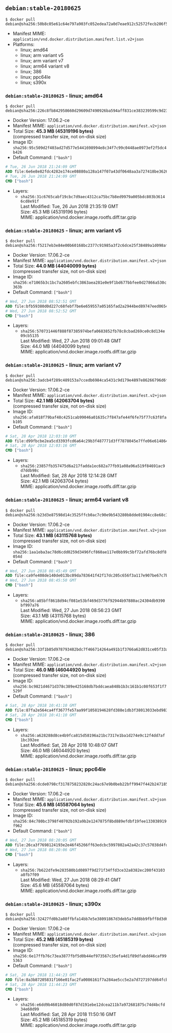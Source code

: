 ## `debian:stable-20180625`

```console
$ docker pull debian@sha256:50b8c05e61c64e797a903fc052edea72a0d7eae912c52572fecb206f51a56fde
```

-	Manifest MIME: `application/vnd.docker.distribution.manifest.list.v2+json`
-	Platforms:
	-	linux; amd64
	-	linux; arm variant v5
	-	linux; arm variant v7
	-	linux; arm64 variant v8
	-	linux; 386
	-	linux; ppc64le
	-	linux; s390x

### `debian:stable-20180625` - linux; amd64

```console
$ docker pull debian@sha256:226c8fb842958660d29609d7490926ba594aff831ce383239599c9d23516351f
```

-	Docker Version: 17.06.2-ce
-	Manifest MIME: `application/vnd.docker.distribution.manifest.v2+json`
-	Total Size: **45.3 MB (45319196 bytes)**  
	(compressed transfer size, not on-disk size)
-	Image ID: `sha256:95c509d2f403ad27d577e5441698994e8c34f7c99c0448ae0973ef2f5dc4b426`
-	Default Command: `["bash"]`

```dockerfile
# Tue, 26 Jun 2018 21:24:09 GMT
ADD file:6e6e8e82fdc4282e174ce08880a128a147f07a43df0648aa3a727418be3626e3 in / 
# Tue, 26 Jun 2018 21:24:09 GMT
CMD ["bash"]
```

-	Layers:
	-	`sha256:31c6765cabf19cbc7d9aec4312ca75bc7b8ed9979a005bdc803b36146cd8e91f`  
		Last Modified: Tue, 26 Jun 2018 21:35:19 GMT  
		Size: 45.3 MB (45319196 bytes)  
		MIME: application/vnd.docker.image.rootfs.diff.tar.gzip

### `debian:stable-20180625` - linux; arm variant v5

```console
$ docker pull debian@sha256:f5217eb3e84e00b60168bc2377c91985a3f2c6dce25f38489a1d098af00b5ec6
```

-	Docker Version: 17.06.2-ce
-	Manifest MIME: `application/vnd.docker.distribution.manifest.v2+json`
-	Total Size: **44.0 MB (44040099 bytes)**  
	(compressed transfer size, not on-disk size)
-	Image ID: `sha256:e71065b3c1bc7a2605ebfc3863aea281e0e9f1bd677bbfee0d27866a530c363b`
-	Default Command: `["bash"]`

```dockerfile
# Wed, 27 Jun 2018 08:52:51 GMT
ADD file:bfb59380d0d227c68febf7be6e659557a05165fad2a2944bed89747eed065419 in / 
# Wed, 27 Jun 2018 08:52:52 GMT
CMD ["bash"]
```

-	Layers:
	-	`sha256:570731446f888f87385974befa0683852fb78c8cbad269ce0c8d134e09cb5135`  
		Last Modified: Wed, 27 Jun 2018 09:01:48 GMT  
		Size: 44.0 MB (44040099 bytes)  
		MIME: application/vnd.docker.image.rootfs.diff.tar.gzip

### `debian:stable-20180625` - linux; arm variant v7

```console
$ docker pull debian@sha256:3adcb4f289c489153a7ccedb6984ca5431c9d179e4897e86266796d6fc1c0f14
```

-	Docker Version: 17.06.2-ce
-	Manifest MIME: `application/vnd.docker.distribution.manifest.v2+json`
-	Total Size: **42.1 MB (42063704 bytes)**  
	(compressed transfer size, not on-disk size)
-	Image ID: `sha256:afa018f79baf48c4251cab99046a01635c7f847afe44f6fe75f77c63f8fab105`
-	Default Command: `["bash"]`

```dockerfile
# Sat, 28 Apr 2018 12:03:10 GMT
ADD file:d99fbcbe2ea5cd3393fcd6a64c29b3f487771d3ff7878045e7ffe06e61486437 in / 
# Sat, 28 Apr 2018 12:03:16 GMT
CMD ["bash"]
```

-	Layers:
	-	`sha256:23857fb357475d6a217fadda1ec682a77fb91a08a96a519f84691ac9d7ddb98c`  
		Last Modified: Sat, 28 Apr 2018 12:14:28 GMT  
		Size: 42.1 MB (42063704 bytes)  
		MIME: application/vnd.docker.image.rootfs.diff.tar.gzip

### `debian:stable-20180625` - linux; arm64 variant v8

```console
$ docker pull debian@sha256:b23d3e87598d14c3525ffcb0ac7c90e9b543280b8dde01904cc8e68c136663cd
```

-	Docker Version: 17.06.2-ce
-	Manifest MIME: `application/vnd.docker.distribution.manifest.v2+json`
-	Total Size: **43.1 MB (43115768 bytes)**  
	(compressed transfer size, not on-disk size)
-	Image ID: `sha256:1aa1eba3ac78d6cdd0259d3496fcf860ae117e0bb99c5bf72afd76bc8df8054d`
-	Default Command: `["bash"]`

```dockerfile
# Wed, 27 Jun 2018 08:45:49 GMT
ADD file:ca9fe408de140de013bc09da783641f42f17dc205c656f3a117e907be67c7ba7 in / 
# Wed, 27 Jun 2018 08:45:50 GMT
CMD ["bash"]
```

-	Layers:
	-	`sha256:a85bff8618d94cf081e53bf469d3776f92944b97880ac24304db9390bf997a76`  
		Last Modified: Wed, 27 Jun 2018 08:56:23 GMT  
		Size: 43.1 MB (43115768 bytes)  
		MIME: application/vnd.docker.image.rootfs.diff.tar.gzip

### `debian:stable-20180625` - linux; 386

```console
$ docker pull debian@sha256:33f1b85d978793482bdc7f466714264a491b1f3766a62d831ce05f33a1bf2a51
```

-	Docker Version: 17.06.2-ce
-	Manifest MIME: `application/vnd.docker.distribution.manifest.v2+json`
-	Total Size: **46.0 MB (46044920 bytes)**  
	(compressed transfer size, not on-disk size)
-	Image ID: `sha256:bc9821d4671d378c389e425168db7bddcaea848b1b3c161b1c08f653f1f7529f`
-	Default Command: `["bash"]`

```dockerfile
# Sat, 28 Apr 2018 10:41:10 GMT
ADD file:87fa2e564ca4ff3677fe57aa99f1058194628fd388e1db3f38013033ebd983a6 in / 
# Sat, 28 Apr 2018 10:41:10 GMT
CMD ["bash"]
```

-	Layers:
	-	`sha256:a628288d8ce4b9fca815d58196a21bc7317e1ba1d274e9c12f4dd7af1bc392ee`  
		Last Modified: Sat, 28 Apr 2018 10:48:07 GMT  
		Size: 46.0 MB (46044920 bytes)  
		MIME: application/vnd.docker.image.rootfs.diff.tar.gzip

### `debian:stable-20180625` - linux; ppc64le

```console
$ docker pull debian@sha256:dcde0798cf3178758232820c24ac67e9b0beb22bff9947f442b2471853e6640a
```

-	Docker Version: 17.06.2-ce
-	Manifest MIME: `application/vnd.docker.distribution.manifest.v2+json`
-	Total Size: **45.6 MB (45587064 bytes)**  
	(compressed transfer size, not on-disk size)
-	Image ID: `sha256:84c780bc3798f40702b192a9b2e1247875f8bd889efdbf19fee133038919f962`
-	Default Command: `["bash"]`

```dockerfile
# Wed, 27 Jun 2018 08:20:05 GMT
ADD file:26ca3f7698124193e2e46f45266ff63edcbc5997802a42a42c37c57038d4fdec in / 
# Wed, 27 Jun 2018 08:20:06 GMT
CMD ["bash"]
```

-	Layers:
	-	`sha256:7b622dfe9e283580b1d0897f9d271f34ffd3ce32a8382ec200f43103a8fb7f09`  
		Last Modified: Wed, 27 Jun 2018 08:29:41 GMT  
		Size: 45.6 MB (45587064 bytes)  
		MIME: application/vnd.docker.image.rootfs.diff.tar.gzip

### `debian:stable-20180625` - linux; s390x

```console
$ docker pull debian@sha256:32427fd0b2a08ffbfa14bb7e5e38091867d3deb5a7dd8bb9fbff8d3d6774dd79
```

-	Docker Version: 17.06.2-ce
-	Manifest MIME: `application/vnd.docker.distribution.manifest.v2+json`
-	Total Size: **45.2 MB (45185319 bytes)**  
	(compressed transfer size, not on-disk size)
-	Image ID: `sha256:6e17ffb76c73ea3877fbf5d0b44ef973567c35efa4d1f89dfabdd46caf995363`
-	Default Command: `["bash"]`

```dockerfile
# Sat, 28 Apr 2018 11:44:23 GMT
ADD file:8a3b87205831f166e01fac2fa0086161f7a284ae5cc5e2a7d727197dd64fcb2a in / 
# Sat, 28 Apr 2018 11:44:23 GMT
CMD ["bash"]
```

-	Layers:
	-	`sha256:e6dd9b46018d80d0f87d191ebe12dcea211b7a972681875c74d4bcfd34e60d99`  
		Last Modified: Sat, 28 Apr 2018 11:50:16 GMT  
		Size: 45.2 MB (45185319 bytes)  
		MIME: application/vnd.docker.image.rootfs.diff.tar.gzip
